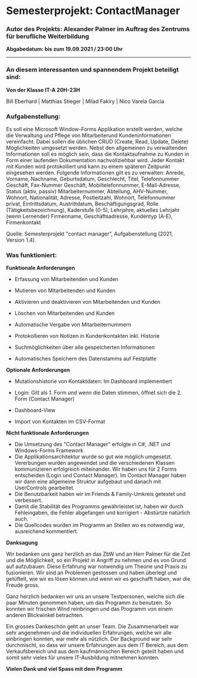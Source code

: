 # Semesterprojekt: ContactManager
### Autor des Projekts: Alexander Palmer im Auftrag des Zentrums für berufliche Weiterbildung
<b>Abgabedatum: bis zum 19.09.2021 / 23:00 Uhr</b>

____________________________________________________________________________________________________________

### An diesem interessanten und spannendem Projekt beteiligt sind:

<b>Von der Klasse IT-A 20H-23H</b>

Bill Eberhard | Matthias Stieger | Milad Fakiry | Nico Varela Garcia

### Aufgabenstellung:
Es soll eine Microsoft Window-Forms Applikation erstellt werden, welche die Verwaltung und Pflege von Mitarbeiterund Kundeninformationen vereinfacht. Dabei sollen die üblichen CRUD (Create, Read, Update, Delete) Möglichkeiten
umgesetzt werden. Nebst den allgemeinen zu verwaltenden Informationen soll es möglich sein, dass die
Kontaktaufnahme zu Kunden in Form einer laufenden Dokumentation nachvollziehbar wird. Jeder Kontakt mit Kunden
wird protokolliert und kann zu einem späteren Zeitpunkt eingesehen werden.
Folgende Informationen gilt es zu verwalten:
Anrede, Vorname, Nachname, Geburtsdatum, Geschlecht, Titel, Telefonnummer Geschäft, Fax-Nummer Geschäft,
Mobiltelefonnummer, E-Mail-Adresse, Status (aktiv, passiv)
Mitarbeiternummer, Abteilung, AHV-Nummer, Wohnort, Nationalität, Adresse, Postleitzahl, Wohnort, Telefonnummer
privat, Eintrittsdatum, Austrittdatum, Beschäftigungsgrad, Rolle (Tätigkeitsbezeichnung), Kaderstufe (0-5), Lehrjahre,
aktuelles Lehrjahr (wenn Lernender)
Firmenname, Geschäftsadresse, Kundentyp (A-E), Firmenkontakt

Quelle: Semesterprojekt "contact manager", Aufgabenstellung (2021, Version 1.4). 

### Was funktioniert:
<b>Funktionale Anforderungen</b>
- Erfassung von Mitarbeitenden und Kunden

- Mutieren von Mitarbeitenden und Kunden

- Aktivieren und deaktivieren von Mitarbeitenden und Kunden

- Löschen von Mitarbeitenden und Kunden

- Automatische Vergabe von Mitarbeiternummern

- Protokollieren von Notizen in Kundenkontakten inkl. Historie

- Suchmöglichkeiten über alle gespeicherten Informationen

- Automatisches Speichern des Datenstamms auf Festplatte

<b>Optionale Anforderungen</b>
- Mutationshistorie von Kontaktdaten: Im Dashboard implementiert

- Login: Gilt als 1. Form und wenn die Daten stimmen, öffnet sich die 2. Form (Contact Manager)

- Dashboard-View

- Import von Kontakten im CSV-Format

<b>Nicht funktionale Anforderungen</b>
- Die Umsetzung des "Contact Manager" erfolgte in C#, .NET und Windows-Forms Framework
- Die Applikationsarchitektur wurde so gut wie möglich umgesetzt. Vererbungen wurden angewendet und die verschiedenen Klassen kommunizieren erfolgreich miteinander. Wir haben uns für 2 Forms entscheiden (Login und Contact Manager). Im Contact Manager haben wir dann eine allgemeine Struktur aufgebaut und danach mit UserControls gearbeitet.
- Die Benutzbarkeit haben wir im Friends & Family-Umkreis getestet und verbessert.
- Damit die Stabilität des Programms gewährleistet ist, haben wir durch Fehleingaben, die Fehler abgefangen und korrigiert - Abstürtze natürlich auch.
- Die Quellcodes wurden im Programm an Stellen wo es notwendig war, ausreichend kommentiert.

<b>Danksagung</b>

Wir bedanken uns ganz herzlich an das ZbW und an Herr Palmer für die Zeit und die Möglichkeit, so ein Projekt in Angriff zu nehmen und es von Grund auf aufzubauen. Diese Erfahrung war notwendig um Theorie und Praxis zu fusionieren. Wir sind an Problemen gestossen und haben überlegt und getüftelt, wie wir es lösen können und wenn wir es geschafft haben, war die Freude gross.

Ganz herzlich bedanken wir uns an unsere Testpersonen, welche sich die paar Minuten genommen haben, um das Programm zu benutzen. So konnten wir frischen Wind reinbringen und das Programm von einem anderen Blickwinkel betrachten.

Ein grosses Dankeschön geht an unser Team. Die Zusammenarbeit war sehr angenehmen und die individuellen Erfahrungen, welche wir alle einbringen konnten, war mehr als nützlich. Der Background war sehr durchmischt, so dass wir unsere Erfahrungen aus dem IT Bereich, aus dem Verkaufsbereich und aus dem kaufmännischen Bereich geteilt haben und somit sehr vieles für unsere IT-Ausbildung mitnehmen konnten.

<b>Vielen Dank und viel Spass mit dem Programm</b>
